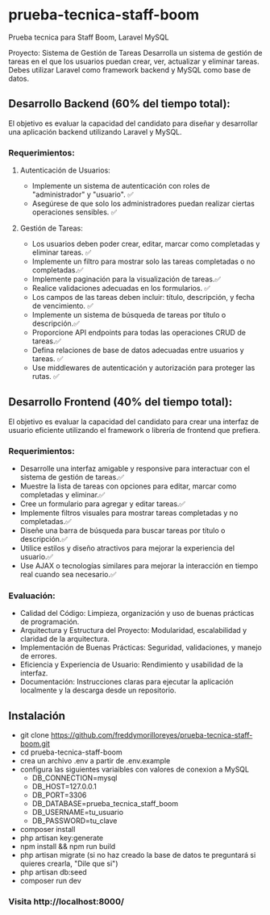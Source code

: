 # prueba-tecnica-staff-boom
Prueba tecnica para Staff Boom, Laravel MySQL


Proyecto: Sistema de Gestión de Tareas
Desarrolla un sistema de gestión de tareas en el que los usuarios puedan crear, ver,
actualizar y eliminar tareas. Debes utilizar Laravel como framework backend y MySQL
como base de datos.
## Desarrollo Backend (60% del tiempo total):
El objetivo es evaluar la capacidad del candidato para diseñar y desarrollar una
aplicación backend utilizando Laravel y MySQL.

### Requerimientos:
1. Autenticación de Usuarios:
   -  Implemente un sistema de autenticación con roles de &quot;administrador&quot; y
   &quot;usuario&quot;. ✅
   - Asegúrese de que solo los administradores puedan realizar ciertas
   operaciones sensibles. ✅

2. Gestión de Tareas:
   - Los usuarios deben poder crear, editar, marcar como completadas y
   eliminar tareas. ✅
   - Implemente un filtro para mostrar solo las tareas completadas o no
   completadas.✅
   - Implemente paginación para la visualización de tareas.✅
   - Realice validaciones adecuadas en los formularios. ✅
   - Los campos de las tareas deben incluir: título, descripción, y fecha de
   vencimiento. ✅
   - Implemente un sistema de búsqueda de tareas por título o descripción.✅
   - Proporcione API endpoints para todas las operaciones CRUD de tareas.✅
   - Defina relaciones de base de datos adecuadas entre usuarios y tareas. ✅
   - Use middlewares de autenticación y autorización para proteger las rutas. ✅

## Desarrollo Frontend (40% del tiempo total):
El objetivo es evaluar la capacidad del candidato para crear una interfaz de usuario
eficiente utilizando el framework o librería de frontend que prefiera.
### Requerimientos:
- Desarrolle una interfaz amigable y responsive para interactuar con el sistema
de gestión de tareas.✅
- Muestre la lista de tareas con opciones para editar, marcar como completadas
y eliminar.✅
- Cree un formulario para agregar y editar tareas.✅
- Implemente filtros visuales para mostrar tareas completadas y no completadas.✅
- Diseñe una barra de búsqueda para buscar tareas por título o descripción.✅
- Utilice estilos y diseño atractivos para mejorar la experiencia del usuario.✅
- Use AJAX o tecnologías similares para mejorar la interacción en tiempo real
cuando sea necesario.✅
### Evaluación:
- Calidad del Código: Limpieza, organización y uso de buenas prácticas de
programación.
- Arquitectura y Estructura del Proyecto: Modularidad, escalabilidad y claridad
de la arquitectura.
- Implementación de Buenas Prácticas: Seguridad, validaciones, y manejo de
errores.
- Eficiencia y Experiencia de Usuario: Rendimiento y usabilidad de la interfaz.
- Documentación: Instrucciones claras para ejecutar la aplicación localmente y la
descarga desde un repositorio.


## Instalación

- git clone https://github.com/freddymorilloreyes/prueba-tecnica-staff-boom.git
- cd prueba-tecnica-staff-boom
- crea un archivo .env a partir de .env.example
- configura las siguientes variaibles con valores de conexion a MySQL 
    - DB_CONNECTION=mysql
    - DB_HOST=127.0.0.1
    - DB_PORT=3306
    - DB_DATABASE=prueba_tecnica_staff_boom
    - DB_USERNAME=tu_usuario
    - DB_PASSWORD=tu_clave
- composer install
- php artisan key:generate
- npm install && npm run build
- php artisan migrate (si no haz creado la base de datos te preguntará si quieres crearla, "Dile que si")
- php artisan db:seed
- composer run dev

### Visita http://localhost:8000/


